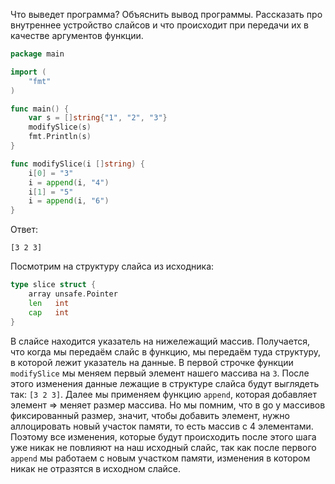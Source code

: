 Что выведет программа? Объяснить вывод программы. Рассказать про внутреннее устройство слайсов и что происходит при передачи их в качестве аргументов функции.

```go
package main

import (
	"fmt"
)

func main() {
	var s = []string{"1", "2", "3"}
	modifySlice(s)
	fmt.Println(s)
}

func modifySlice(i []string) {
	i[0] = "3"
	i = append(i, "4")
	i[1] = "5"
	i = append(i, "6")
}
```

Ответ:
```
[3 2 3]
```
Посмотрим на структуру слайса из исходника:
```go
type slice struct {
	array unsafe.Pointer
	len   int
	cap   int
}
```
В слайсе находится указатель на нижележащий массив. Получается, что когда мы передаём слайс в функцию, мы передаём туда структуру, в которой лежит указатель на данные. В первой строчке функции `modifySlice` мы меняем первый элемент нашего массива на `3`. После этого изменения данные лежащие в структуре слайса будут выглядеть так: `[3 2 3]`. Далее мы применяем функцию `append`, которая добавляет элемент => меняет размер массива. Но мы помним, что в go у массивов фиксированный размер, значит, чтобы добавить элемент, нужно аллоцировать новый участок памяти, то есть массив с 4 элементами. Поэтому все изменения, которые будут происходить после этого шага уже никак не повлияют на наш исходный слайс, так как после первого `append` мы работаем с новым участком памяти, изменения в котором никак не отразятся в исходном слайсе.
